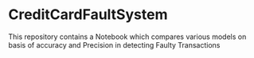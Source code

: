 # CreditCardFaultSystem
This repository contains a Notebook which compares various models on basis of accuracy and Precision in detecting Faulty Transactions
